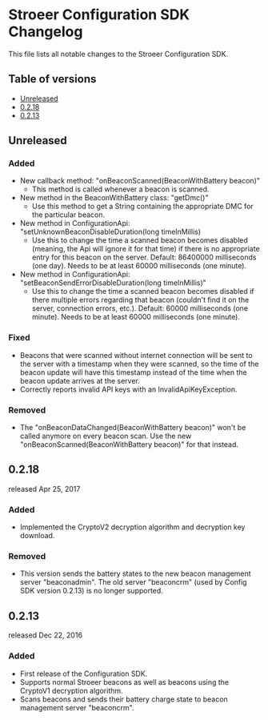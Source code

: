 # Stroeer Configuration SDK Changelog

This file lists all notable changes to the Stroeer Configuration SDK.

## Table of versions
<!-- TOC depthFrom:2 depthTo:6 withLinks:1 updateOnSave:1 -->

* [Unreleased](#unreleased)
* [0.2.18](#0218)
* [0.2.13](#0213)

<!-- /TOC -->
## Unreleased
### Added
* New callback method: "onBeaconScanned(BeaconWithBattery beacon)"
    * This method is called whenever a beacon is scanned.
* New method in the BeaconWithBattery class: "getDmc()"
    * Use this method to get a String containing the appropriate DMC for the particular beacon.
* New method in ConfigurationApi: "setUnknownBeaconDisableDuration(long timeInMillis)
    * Use this to change the time a scanned beacon becomes disabled (meaning, the Api will ignore it for that time) if there is no appropriate entry for this beacon on the server. Default: 86400000 milliseconds (one day). Needs to be at least 60000 milliseconds (one minute).
* New method in ConfigurationApi: "setBeaconSendErrorDisableDuration(long timeInMillis)"
    * Use this to change the time a scanned beacon becomes disabled if there multiple errors regarding that beacon (couldn't find it on the server, connection errors, etc.). Default: 60000 milliseconds (one minute). Needs to be at least 60000 milliseconds (one minute).

### Fixed
* Beacons that were scanned without internet connection will be sent to the server with a timestamp when they were scanned, so the time of the beacon update will have this timestamp instead of the time when the beacon update arrives at the server.
* Correctly reports invalid API keys with an InvalidApiKeyException.

### Removed
* The "onBeaconDataChanged(BeaconWithBattery beacon)" won't be called anymore on every beacon scan. Use the new "onBeaconScanned(BeaconWithBattery beacon)" for that instead.


## 0.2.18
released Apr 25, 2017
### Added
* Implemented the CryptoV2 decryption algorithm and decryption key download.

### Removed
* This version sends the battery states to the new beacon management server "beaconadmin". The old server "beaconcrm" (used by Config SDK version 0.2.13) is no longer supported.


## 0.2.13
released Dec 22, 2016
### Added
* First release of the Configuration SDK.
* Supports normal Stroeer beacons as well as beacons using the CryptoV1 decryption algorithm.
* Scans beacons and sends their battery charge state to beacon management server "beaconcrm".